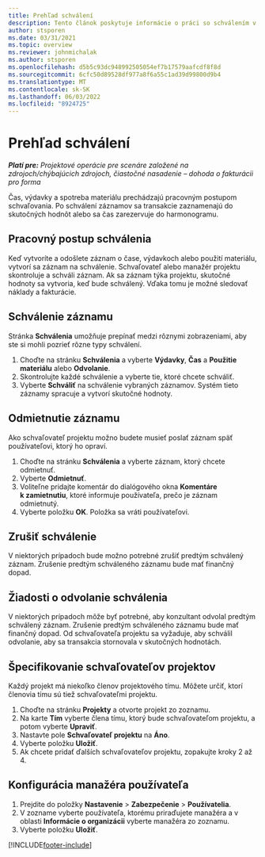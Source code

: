```yaml
---
title: Prehľad schválení
description: Tento článok poskytuje informácie o práci so schválením v Project Operations.
author: stsporen
ms.date: 03/31/2021
ms.topic: overview
ms.reviewer: johnmichalak
ms.author: stsporen
ms.openlocfilehash: d5b5c93dc948992505054ef7b17579aafcdf8f8d
ms.sourcegitcommit: 6cfc50d89528df977a8f6a55c1ad39d99800d9b4
ms.translationtype: MT
ms.contentlocale: sk-SK
ms.lasthandoff: 06/03/2022
ms.locfileid: "8924725"
---
```

# <a name="approvals-overview"></a>Prehľad schválení

_**Platí pre:** Projektové operácie pre scenáre založené na zdrojoch/chýbajúcich zdrojoch, čiastočné nasadenie – dohoda o fakturácii pro forma_

Čas, výdavky a spotreba materiálu prechádzajú pracovným postupom schvaľovania. Po schválení záznamov sa transakcie zaznamenajú do skutočných hodnôt alebo sa čas zarezervuje do harmonogramu.

## <a name="approvals-workflow"></a>Pracovný postup schválenia
Keď vytvoríte a odošlete záznam o čase, výdavkoch alebo použití materiálu, vytvorí sa záznam na schválenie. Schvaľovateľ alebo manažér projektu skontroluje a schváli záznam. Ak sa záznam týka projektu, skutočné hodnoty sa vytvoria, keď bude schválený. Vďaka tomu je možné sledovať náklady a fakturácie.

## <a name="approve-an-entry"></a>Schválenie záznamu
Stránka **Schválenia** umožňuje prepínať medzi rôznymi zobrazeniami, aby ste si mohli pozrieť rôzne typy schválení.
  
1. Choďte na stránku **Schválenia** a vyberte **Výdavky**, **Čas** a **Použitie materiálu** alebo **Odvolanie**.
2. Skontrolujte každé schválenie a vyberte tie, ktoré chcete schváliť.
3. Vyberte **Schváliť** na schválenie vybraných záznamov.
Systém tieto záznamy spracuje a vytvorí skutočné hodnoty.

## <a name="reject-an-entry"></a>Odmietnutie záznamu
Ako schvaľovateľ projektu možno budete musieť poslať záznam späť používateľovi, ktorý ho opraví.
  
1. Choďte na stránku **Schválenia** a vyberte záznam, ktorý chcete odmietnuť. 
2. Vyberte **Odmietnuť**.
3. Voliteľne pridajte komentár do dialógového okna **Komentáre k zamietnutiu**, ktoré informuje používateľa, prečo je záznam odmietnutý.
4. Vyberte položku **OK**. Položka sa vráti používateľovi.
  
## <a name="cancel-approval"></a>Zrušiť schválenie
V niektorých prípadoch bude možno potrebné zrušiť predtým schválený záznam. Zrušenie predtým schváleného záznamu bude mať finančný dopad. 

## <a name="approving-recall-requests"></a>Žiadosti o odvolanie schválenia
V niektorých prípadoch môže byť potrebné, aby konzultant odvolal predtým schválený záznam. Zrušenie predtým schváleného záznamu bude mať finančný dopad. Od schvaľovateľa projektu sa vyžaduje, aby schválil odvolanie, aby sa transakcia stornovala v skutočných hodnotách.

## <a name="specify-project-approvers"></a>Špecifikovanie schvaľovateľov projektov
Každý projekt má niekoľko členov projektového tímu. Môžete určiť, ktorí členovia tímu sú tiež schvaľovateľmi projektu.

1. Choďte na stránku **Projekty** a otvorte projekt zo zoznamu.
2. Na karte **Tím** vyberte člena tímu, ktorý bude schvaľovateľom projektu, a potom vyberte **Upraviť**.
3. Nastavte pole **Schvaľovateľ projektu** na **Áno**.
4. Vyberte položku **Uložiť**.
5. Ak chcete pridať ďalších schvaľovateľov projektu, zopakujte kroky 2 až 4.

## <a name="configure-the-users-manager"></a>Konfigurácia manažéra používateľa

1. Prejdite do položky **Nastavenie** > **Zabezpečenie** > **Používatelia**.
2. V zozname vyberte používateľa, ktorému priraďujete manažéra a v oblasti **Informácie o organizácii** vyberte manažéra zo zoznamu. 
3. Vyberte položku **Uložiť**.




[!INCLUDE[footer-include](../includes/footer-banner.md)]

